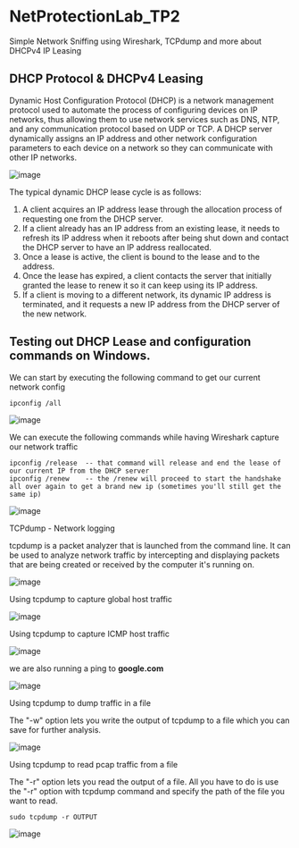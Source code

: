 # NetProtectionLab_TP2
Simple Network Sniffing using Wireshark, TCPdump and more about DHCPv4 IP Leasing

## DHCP Protocol & DHCPv4 Leasing
Dynamic Host Configuration Protocol (DHCP) is a network management protocol used to automate the process of configuring devices on IP networks, thus allowing them to use network services such as DNS, NTP, and any communication protocol based on UDP or TCP. A DHCP server dynamically assigns an IP address and other network configuration parameters to each device on a network so they can communicate with other IP networks. 

![image](https://user-images.githubusercontent.com/91763346/234403456-4d66c745-2171-4651-b6d6-bd8a74d04925.png)

The typical dynamic DHCP lease cycle is as follows:

1. A client acquires an IP address lease through the allocation process of requesting one from the DHCP server.
2. If a client already has an IP address from an existing lease, it needs to refresh its IP address when it reboots after being shut down and contact the DHCP server to have an IP address reallocated.
3. Once a lease is active, the client is bound to the lease and to the address.
4. Once the lease has expired, a client contacts the server that initially granted the lease to renew it so it can keep using its IP address.
5. If a client is moving to a different network, its dynamic IP address is terminated, and it requests a new IP address from the DHCP server of the new network.

## Testing out DHCP Lease and configuration commands on Windows.

We can start by executing the following command to get our current network config

```
ipconfig /all
```
![image](https://user-images.githubusercontent.com/91763346/234405191-787e7831-1b79-4013-8759-d801eb01885c.png)

We can execute the following commands while having Wireshark capture our network traffic

```
ipconfig /release  -- that command will release and end the lease of our current IP from the DHCP server
ipconfig /renew    -- the /renew will proceed to start the handshake all over again to get a brand new ip (sometimes you'll still get the same ip)
```
![image](https://user-images.githubusercontent.com/91763346/234410367-71b844aa-35ca-4f1f-878b-0c5ee21b7e35.png)

TCPdump - Network logging

tcpdump is a packet analyzer that is launched from the command line. It can be used to analyze network traffic by intercepting and displaying packets that are being created or received by the computer it's running on.

![image](https://user-images.githubusercontent.com/91763346/234410962-fe6a34aa-fb55-4db6-8aa9-32ff7b257730.png)

Using tcpdump to capture global host traffic

![image](https://user-images.githubusercontent.com/91763346/234412032-b2c8a7b7-133c-4396-9693-89f111b9ae91.png)

Using tcpdump to capture ICMP host traffic

![image](https://user-images.githubusercontent.com/91763346/234412411-e32fb124-6e4b-4a50-92bc-916d41e71af6.png)

we are also running a ping to **google.com**

![image](https://user-images.githubusercontent.com/91763346/234412889-b55e2100-be1d-4b0f-8488-130ac8e6d716.png)

Using tcpdump to dump traffic in a file

The "-w" option lets you write the output of tcpdump to a file which you can save for further analysis.

![image](https://user-images.githubusercontent.com/91763346/234412991-032409ee-06a6-4897-9508-83a30771b757.png)

Using tcpdump to read pcap traffic from a file

 The "-r" option lets you read the output of a file. All you have to do is use the "-r" option with tcpdump command and specify the path of the file you want to read.

```
sudo tcpdump -r OUTPUT
```

![image](https://user-images.githubusercontent.com/91763346/234413371-a640bb51-ba09-477d-8831-69eee75a5fdc.png)





